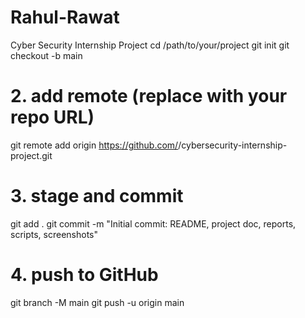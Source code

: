 # Rahul-Rawat
Cyber Security Internship Project
cd /path/to/your/project
git init
git checkout -b main

# 2. add remote (replace with your repo URL)
git remote add origin https://github.com/<your-username>/cybersecurity-internship-project.git

# 3. stage and commit
git add .
git commit -m "Initial commit: README, project doc, reports, scripts, screenshots"

# 4. push to GitHub
git branch -M main
git push -u origin main
